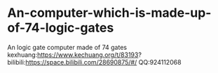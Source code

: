 # An-computer-which-is-made-up-of-74-logic-gates
An logic gate computer made of 74 gates
kexhuang:https://www.kechuang.org/t/83193?
bilibili:https://space.bilibili.com/28690875/#/
QQ:924112068
